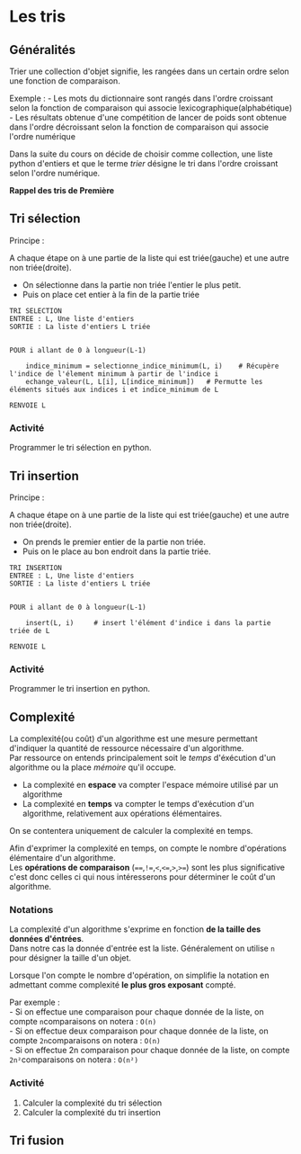 # Les tris  

## Généralités  
Trier une collection d'objet signifie, les rangées dans un certain ordre selon une fonction de comparaison. 

Exemple :
    - Les mots du dictionnaire sont rangés dans l'ordre croissant selon la fonction de comparaison qui associe lexicographique(alphabétique)
    - Les résultats obtenue d'une compétition de lancer de poids sont obtenue dans l'ordre décroissant selon la fonction de comparaison qui associe l'ordre numérique 

Dans la suite du cours on décide de choisir comme collection, une liste python d'entiers et que le terme _trier_ désigne le tri dans l'ordre croissant selon l'ordre numérique. 

__Rappel des tris de Première__


## Tri sélection  
Principe :  

A chaque étape on à une partie de la liste qui est triée(gauche) et une autre non triée(droite).

- On sélectionne dans la partie non triée l'entier le plus petit. 
- Puis on place cet entier à la fin de la partie triée


```Pseudo
TRI SELECTION 
ENTREE : L, Une liste d'entiers
SORTIE : La liste d'entiers L triée 


POUR i allant de 0 à longueur(L-1)
    
    indice_minimum = selectionne_indice_minimum(L, i)    # Récupère l'indice de l'élement minimum à partir de l'indice i  
    echange_valeur(L, L[i], L[indice_minimum])   # Permutte les éléments situés aux indices i et indice_minimum de L

RENVOIE L 

```

### Activité 
Programmer le tri sélection en python. 


## Tri insertion  

Principe :  

A chaque étape on à une partie de la liste qui est triée(gauche) et une autre non triée(droite).

- On prends le premier entier de la partie non triée. 
- Puis on le place au bon endroit dans la partie triée.


```Pseudo
TRI INSERTION 
ENTREE : L, Une liste d'entiers
SORTIE : La liste d'entiers L triée 


POUR i allant de 0 à longueur(L-1)
    
    insert(L, i)     # insert l'élément d'indice i dans la partie triée de L

RENVOIE L 

```
### Activité 
Programmer le tri insertion en python. 




## Complexité 

La complexité(ou coût) d'un algorithme est une mesure permettant d'indiquer la quantité de ressource nécessaire d'un algorithme.  
Par ressource on entends principalement soit le _temps_ d'éxécution d'un algorithme ou la place _mémoire_ qu'il occupe. 

- La complexité en __espace__ va compter l'espace mémoire utilisé par un algorithme
- La complexité en __temps__ va compter le temps d'exécution d'un algorithme, relativement aux opérations élémentaires. 

On se contentera uniquement de calculer la complexité en temps.   

Afin d'exprimer la complexité en temps, on compte le nombre d'opérations élémentaire d'un algorithme.    
Les __opérations de comparaison__ (`==`,`!=`,`<`,`<=`,`>`,`>=`) sont les plus significative c'est donc celles ci qui nous intéresserons pour déterminer le coût d'un algorithme.   

### Notations   
La complexité d'un algorithme s'exprime en fonction __de la taille des données d'éntrées__.   
Dans notre cas la donnée d'entrée est la liste. Généralement on utilise `n` pour désigner la taille d'un objet.  

Lorsque l'on compte le nombre d'opération, on simplifie la notation en admettant comme complexité __le plus gros exposant__ compté.  

Par exemple :  
    - Si on effectue une comparaison pour chaque donnée de la liste, on compte `n`comparaisons on notera : `O(n)`   
    - Si on effectue deux comparaison pour chaque donnée de la liste, on compte `2n`comparaisons on notera : `O(n)`   
    - Si on effectue 2n comparaison pour chaque donnée de la liste, on compte `2n²`comparaisons on notera : `O(n²)`   


### Activité   
1. Calculer la complexité du tri sélection  
2. Calculer la complexité du tri insertion  



## Tri fusion  

